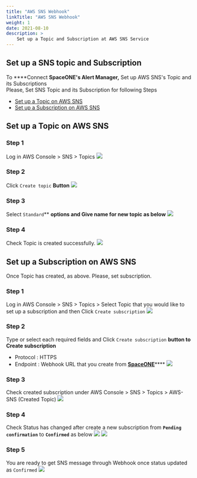```yaml
---
title: "AWS SNS Webhook"
linkTitle: "AWS SNS Webhook"
weight: 1
date: 2021-08-10
description: >
    Set up a Topic and Subscription at AWS SNS Service
---
```


## Set up a SNS topic and Subscription
To ****Connect **SpaceONE's Alert Manager,** Set up AWS SNS's Topic and its Subscriptions <br>
Please, Set SNS Topic and its Subscription for following Steps
* [Set up a Topic on AWS SNS](#set-up-a-topic-on-aws-sns)
* [Set up a Subscription on AWS SNS](#set-up-a-subscription-on-aws-sns)

## Set up a Topic on AWS SNS

### Step 1
Log in AWS Console &gt; SNS &gt; Topics
![](/docs/guides/alert_manager/webhook_settings/aws_sns_webhook_img/aws_sns_webhook_img_01.png)

### Step 2 
Click `Create topic`  **Button**
![](/docs/guides/alert_manager/webhook_settings/aws_sns_webhook_img/aws_sns_webhook_img_02.png)

### Step 3
Select `Standard`**  **options and Give name for new topic as below**
![](/docs/guides/alert_manager/webhook_settings/aws_sns_webhook_img/aws_sns_webhook_img_03.png)

### Step 4
Check Topic is created successfully.
![](/docs/guides/alert_manager/webhook_settings/aws_sns_webhook_img/aws_sns_webhook_img_04.png)

## Set up a Subscription on AWS SNS
Once Topic has created, as above. Please, set subscription.

### Step 1 
Log in AWS Console &gt; SNS &gt; Topics &gt; Select Topic that you would like to set up a subscription and then Click  `Create subscription`
![](/docs/guides/alert_manager/webhook_settings/aws_sns_webhook_img/aws_sns_webhook_img_05.png)

### Step 2
Type or select each required fields and Click `Create subscription` **button to** **Create subscription**
* Protocol : HTTPS
* Endpoint : Webhook URL that you create from [**SpaceONE**](#webhook-list)\*\*\*\*
![](/docs/guides/alert_manager/webhook_settings/aws_sns_webhook_img/aws_sns_webhook_img_06.png)

### Step 3  
Check created subscription under  AWS Console &gt; SNS &gt; Topics &gt; AWS-SNS \(Created Topic\)
![](/docs/guides/alert_manager/webhook_settings/aws_sns_webhook_img/aws_sns_webhook_img_07.png)

### Step 4
Check Status has changed after create a new subscription from **`Pending confirmation`** to  **`Confirmed`** as below
![](/docs/guides/alert_manager/webhook_settings/aws_sns_webhook_img/aws_sns_webhook_img_08.png)
![](/docs/guides/alert_manager/webhook_settings/aws_sns_webhook_img/aws_sns_webhook_img_09.png)

### Step 5
You are ready to get SNS message through Webhook once status updated as `Confirmed`
![](/docs/guides/alert_manager/webhook_settings/aws_sns_webhook_img/aws_sns_webhook_img_10.png)